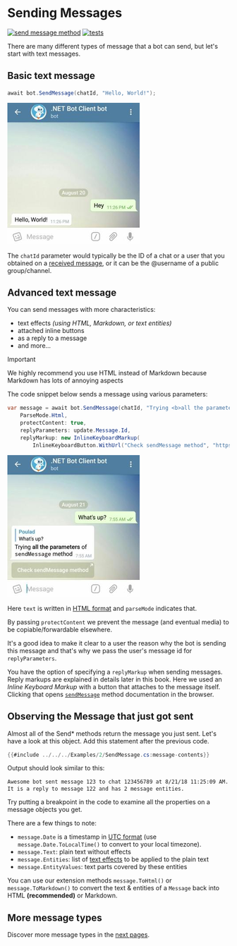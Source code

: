 # Sending Messages

[![send message method](https://img.shields.io/badge/Bot_API_method-sendMessage-blue.svg?style=flat-square)](https://core.telegram.org/bots/api#sendmessage)
[![tests](https://img.shields.io/badge/Examples-Text_Messages-green.svg?style=flat-square)](https://github.com/TelegramBots/Telegram.Bot/blob/master/test/Telegram.Bot.Tests.Integ/Sending%20Messages/TextMessageTests.cs)

There are many different types of message that a bot can send, but let's start with text messages.

## Basic text message

```csharp
await bot.SendMessage(chatId, "Hello, World!");
```
![text message screenshot](../docs/shot-text_msg.jpg)

The `chatId` parameter would typically be the ID of a chat or a user that you obtained on a [received message](../../3/updates/README.md),
or it can be the @username of a public group/channel.

## Advanced text message

You can send messages with more characteristics:
- text effects _(using HTML, Markdown, or text entities)_
- attached inline buttons
- as a reply to a message
- and more...

> [!IMPORTANT]  
> We highly recommend you use HTML instead of Markdown because Markdown has lots of annoying aspects

The code snippet below sends a message using various parameters:

```csharp
var message = await bot.SendMessage(chatId, "Trying <b>all the parameters</b> of <code>sendMessage</code> method",
    ParseMode.Html,
    protectContent: true,
    replyParameters: update.Message.Id,
    replyMarkup: new InlineKeyboardMarkup(
        InlineKeyboardButton.WithUrl("Check sendMessage method", "https://core.telegram.org/bots/api#sendmessage")));
```
![text message screenshot](../docs/shot-text_msg2.jpg)

Here `text` is written in [HTML format](https://core.telegram.org/bots/api#html-style) and `parseMode` indicates that.

By passing `protectContent` we prevent the message (and eventual media) to be copiable/forwardable elsewhere.

It's a good idea to make it clear to a user the reason why the bot is sending this message and that's why we pass the user's
message id for `replyParameters`.

You have the option of specifying a `replyMarkup` when sending messages.
Reply markups are explained in details later in this book.
Here we used an _Inline Keyboard Markup_ with a button that attaches to the message itself.
Clicking that opens [`sendMessage`](https://core.telegram.org/bots/api#sendmessage) method documentation in the browser.

## Observing the Message that just got sent

Almost all of the Send* methods return the message you just sent. Let's have a look at this object. Add this statement after the previous code.
```csharp
{{#include ../../../Examples/2/SendMessage.cs:message-contents}}
```

Output should look similar to this:
```text
Awesome bot sent message 123 to chat 123456789 at 8/21/18 11:25:09 AM. It is a reply to message 122 and has 2 message entities.
```
Try putting a breakpoint in the code to examine all the properties on a message objects you get.

There are a few things to note:
- `message.Date` is a timestamp in [UTC format](https://en.wikipedia.org/wiki/Coordinated_Universal_Time) (use `message.Date.ToLocalTime()` to convert to your local timezone).
- `message.Text`: plain text without effects
- `message.Entities`: list of [text effects](https://core.telegram.org/bots/api#messageentity) to be applied to the plain text
- `message.EntityValues`: text parts covered by these entities

You can use our extension methods `message.ToHtml()` or `message.ToMarkdown()` to convert the text & entities of a `Message` back into HTML **(recommended)** or Markdown.

## More message types

Discover more message types in the [next pages](media-msg.md).

